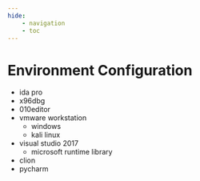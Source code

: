 ```yaml
---
hide:
    - navigation
    - toc
---
```


# Environment Configuration

- ida pro
- x96dbg
- 010editor
- vmware workstation
    - windows
    - kali linux
- visual studio 2017
    - microsoft runtime library
- clion
- pycharm